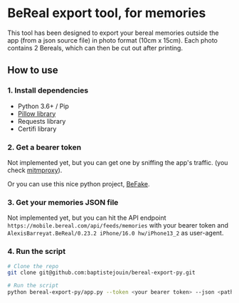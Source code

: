 # BeReal export tool, for memories

This tool has been designed to export your bereal memories outside the app (from a json source file) in photo format (10cm x 15cm). Each photo contains 2 Bereals, which can then be cut out after printing.

## How to use

### 1. Install dependencies

- Python 3.6+ / Pip
- [Pillow library](https://pillow.readthedocs.io/en/latest/installation.html) 
- Requests library
- Certifi library

### 2. Get a bearer token

Not implemented yet, but you can get one by sniffing the app's traffic. (you check [mitmproxy](https://mitmproxy.org/)).

Or you can use this nice python project, [BeFake](https://github.com/notmarek/BeFake/).

### 3. Get your memories JSON file

Not implemented yet, but you can hit the API endpoint `https://mobile.bereal.com/api/feeds/memories` with your bearer token and `AlexisBarreyat.BeReal/0.23.2 iPhone/16.0 hw/iPhone13_2` as user-agent.

### 4. Run the script

```bash
# Clone the repo
git clone git@github.com:baptistejouin/bereal-export-py.git

# Run the script
python bereal-export-py/app.py --token <your bearer token> --json <path to your json file> --output <path to your output folder>
```
